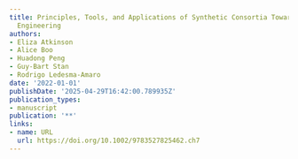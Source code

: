 ```yaml
---
title: Principles, Tools, and Applications of Synthetic Consortia Toward Microbiome
  Engineering
authors:
- Eliza Atkinson
- Alice Boo
- Huadong Peng
- Guy‐Bart Stan
- Rodrigo Ledesma‐Amaro
date: '2022-01-01'
publishDate: '2025-04-29T16:42:00.789935Z'
publication_types:
- manuscript
publication: '**'
links:
- name: URL
  url: https://doi.org/10.1002/9783527825462.ch7
---
```

